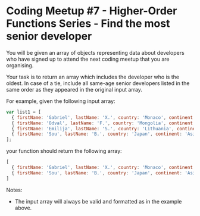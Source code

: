 # Coding Meetup #7 - Higher-Order Functions Series - Find the most senior developer

You will be given an array of objects representing data about developers who have signed up to attend the next coding meetup that you are organising.

Your task is to return an array which includes the developer who is the oldest. In case of a tie, include all same-age senior developers listed in the same order as they appeared in the original input array.

For example, given the following input array:

```javascript
var list1 = [
  { firstName: 'Gabriel', lastName: 'X.', country: 'Monaco', continent: 'Europe', age: 49, language: 'PHP' },
  { firstName: 'Odval', lastName: 'F.', country: 'Mongolia', continent: 'Asia', age: 38, language: 'Python' },
  { firstName: 'Emilija', lastName: 'S.', country: 'Lithuania', continent: 'Europe', age: 19, language: 'Python' },
  { firstName: 'Sou', lastName: 'B.', country: 'Japan', continent: 'Asia', age: 49, language: 'PHP' },
];
```

your function should return the following array:

```javascript
[
  { firstName: 'Gabriel', lastName: 'X.', country: 'Monaco', continent: 'Europe', age: 49, language: 'PHP' },
  { firstName: 'Sou', lastName: 'B.', country: 'Japan', continent: 'Asia', age: 49, language: 'PHP' },
]
```

Notes:
* The input array will always be valid and formatted as in the example above. 
